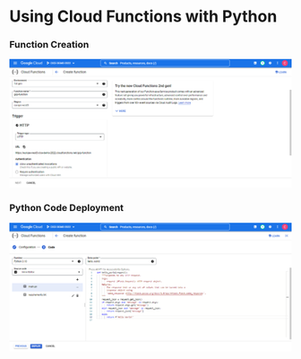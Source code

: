 # Using Cloud Functions with Python

### Function Creation

![Function Creation](img/01%20-%20Function%20Creation.png)

### Python Code Deployment

![Python Code](img/02%20-%20Python%20Function.png)
